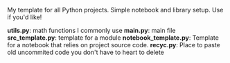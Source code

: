 My template for all Python projects. Simple notebook and library setup.
Use if you'd like!

**utils.py**: math functions I commonly use
**main.py**: main file
**src_template.py**: template for a module
**notebook_template.py**: Template for a notebook that relies on project source code.
**recyc.py**: Place to paste old uncommited code you don't have to heart to delete
